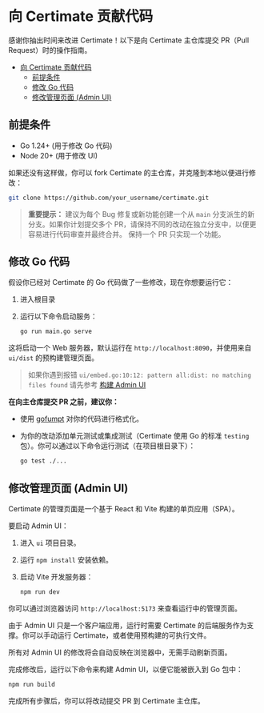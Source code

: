 # 向 Certimate 贡献代码

感谢你抽出时间来改进 Certimate！以下是向 Certimate 主仓库提交 PR（Pull Request）时的操作指南。

- [向 Certimate 贡献代码](#向-certimate-贡献代码)
  - [前提条件](#前提条件)
  - [修改 Go 代码](#修改-go-代码)
  - [修改管理页面 (Admin UI)](#修改管理页面-admin-ui)

## 前提条件

- Go 1.24+ (用于修改 Go 代码)
- Node 20+ (用于修改 UI)

如果还没有这样做，你可以 fork Certimate 的主仓库，并克隆到本地以便进行修改：

```bash
git clone https://github.com/your_username/certimate.git
```

> **重要提示：**
> 建议为每个 Bug 修复或新功能创建一个从 `main` 分支派生的新分支。如果你计划提交多个 PR，请保持不同的改动在独立分支中，以便更容易进行代码审查并最终合并。
> 保持一个 PR 只实现一个功能。

## 修改 Go 代码

假设你已经对 Certimate 的 Go 代码做了一些修改，现在你想要运行它：

1. 进入根目录
2. 运行以下命令启动服务：

   ```bash
   go run main.go serve
   ```

这将启动一个 Web 服务器，默认运行在 `http://localhost:8090`，并使用来自 `ui/dist` 的预构建管理页面。

> 如果你遇到报错 `ui/embed.go:10:12: pattern all:dist: no matching files found` 请先参考 [构建 Admin UI](#修改管理页面-admin-ui)

**在向主仓库提交 PR 之前，建议你：**

- 使用 [gofumpt](https://github.com/mvdan/gofumpt) 对你的代码进行格式化。

- 为你的改动添加单元测试或集成测试（Certimate 使用 Go 的标准 `testing` 包）。你可以通过以下命令运行测试（在项目根目录下）：

  ```bash
  go test ./...
  ```

## 修改管理页面 (Admin UI)

Certimate 的管理页面是一个基于 React 和 Vite 构建的单页应用（SPA）。

要启动 Admin UI：

1. 进入 `ui` 项目目录。

2. 运行 `npm install` 安装依赖。

3. 启动 Vite 开发服务器：

   ```bash
   npm run dev
   ```

你可以通过浏览器访问 `http://localhost:5173` 来查看运行中的管理页面。

由于 Admin UI 只是一个客户端应用，运行时需要 Certimate 的后端服务作为支撑。你可以手动运行 Certimate，或者使用预构建的可执行文件。

所有对 Admin UI 的修改将会自动反映在浏览器中，无需手动刷新页面。

完成修改后，运行以下命令来构建 Admin UI，以便它能被嵌入到 Go 包中：

```bash
npm run build
```

完成所有步骤后，你可以将改动提交 PR 到 Certimate 主仓库。
